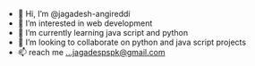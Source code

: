 - 👋 Hi, I’m @jagadesh-angireddi
- 👀 I’m interested in web development
- 🌱 I’m currently learning java script and python
- 💞️ I’m looking to collaborate on python and java script projects
- 📫  reach me ...jagadespspk@gmail.com

<!---
jagadesh-angireddi/jagadesh-angireddi is a ✨ special ✨ repository because its `README.md` (this file) appears on your GitHub profile.
You can click the Preview link to take a look at your changes.
--->
